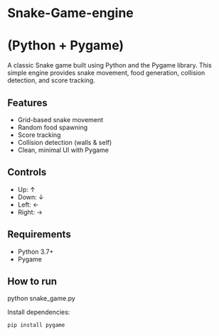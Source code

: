 # Snake-Game-engine
# (Python + Pygame)

A classic Snake game built using Python and the Pygame library. This simple engine provides snake movement, food generation, collision detection, and score tracking.

## Features

- Grid-based snake movement
- Random food spawning
- Score tracking
- Collision detection (walls & self)
- Clean, minimal UI with Pygame

## Controls
- Up: ↑
- Down: ↓
- Left: ←
- Right: →

## Requirements

- Python 3.7+
- Pygame

## How to run
python snake_game.py

Install dependencies:
```bash
pip install pygame